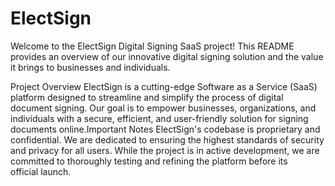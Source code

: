 # ElectSign
Welcome to the ElectSign Digital Signing SaaS project! This README provides an overview of our innovative digital signing solution and the value it brings to businesses and individuals.

Project Overview
ElectSign is a cutting-edge Software as a Service (SaaS) platform designed to streamline and simplify the process of digital document signing. Our goal is to empower businesses, organizations, and individuals with a secure, efficient, and user-friendly solution for signing documents online.Important Notes
ElectSign's codebase is proprietary and confidential.
We are dedicated to ensuring the highest standards of security and privacy for all users.
While the project is in active development, we are committed to thoroughly testing and refining the platform before its official launch.
